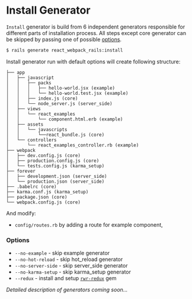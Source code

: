 Install Generator
=======

`Install` generator is build from 6 independent generators responsible for different parts of installation process. All steps except core generator can be skipped by passing one of possible [options]().

```bash
$ rails generate react_webpack_rails:install
```

Install generator run with default options will create following structure:

```
├── app
│   ├── javascript
│   │   ├── packs
│   │   │   ├── hello-world.jsx (example)
│   │   │   └── hello-world.test.jsx (example)
│   │   ├── index.js (core)
│   │   └── node_server.js (server_side)
│   ├── views
│   │   └── react_examples
│   │       └── component.html.erb (example)
│   ├── assets
│   │   └── javascripts
│   │       └──react_bundle.js (core)
│   └── controllers
│       └── react_examples_controller.rb (example)
├── webpack
│   ├── dev.config.js (core)
│   ├── production.config.js (core)
│   └── tests.config.js (karma_setup)
├── forever
│   ├── development.json (server_side)
│   └── production.json (server_side)
├── .babelrc (core)
├── karma.conf.js (karma_setup)
├── package.json (core)
└── webpack.config.js (core)
```

And modify:
- `config/routes.rb` by adding a route for example component,

### Options
* `--no-example` - skip example generator
* `--no-hot-reload` - skip hot_reload generator
* `--no-server-side` - skip server_side  generator
* `--no-karma-setup` - skip karma_setup generator
* `--redux` - install and setup [`rwr-redux`](https://github.com/netguru/rwr-redux) gem

*Detailed description of generators coming soon...*
